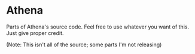 # Athena
Parts of Athena's source code. 
Feel free to use whatever you want of this. Just give proper credit. 

(Note: This isn't all of the source; some parts I'm not releasing)
